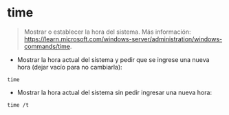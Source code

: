 # time

> Mostrar o establecer la hora del sistema.
> Más información: <https://learn.microsoft.com/windows-server/administration/windows-commands/time>.

- Mostrar la hora actual del sistema y pedir que se ingrese una nueva hora (dejar vacío para no cambiarla):

`time`

- Mostrar la hora actual del sistema sin pedir ingresar una nueva hora:

`time /t`
